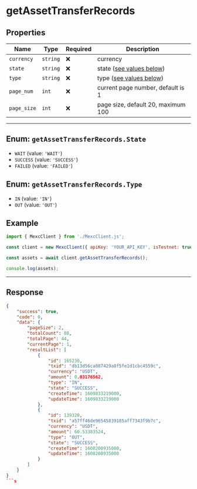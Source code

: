 # getAssetTransferRecords

## Properties

| **Name**           | **Type**   | **Required** | **Description** |
|--------------------|------------|--------------|------------------|
| `currency`           | `string`   | ❌            | currency |
| `state`           | `string`   | ❌            | state ([see values below](#enum-getassettransferrecordsstate)) |
| `type`           | `string`   | ❌            | type ([see values below](#enum-getassettransferrecordstype)) |
| `page_num`           | `int`   | ❌            | current page number, default is 1 |
| `page_size`           | `int`   | ❌            | page size, default 20, maximum 100 |

---

## Enum: `getAssetTransferRecords.State`

* `WAIT` (value: `'WAIT'`)
* `SUCCESS` (value: `'SUCCESS'`)
* `FAILED` (value: `'FAILED'`)

## Enum: `getAssetTransferRecords.Type`

* `IN` (value: `'IN'`)
* `OUT` (value: `'OUT'`)

## Example

```js
import { MexcClient } from './MexcClient.js';

const client = new MexcClient({ apiKey: 'YOUR_API_KEY', isTestnet: true });

const assets = await client.getAssetTransferRecords();

console.log(assets);
```

---

## Response

```JSON
{
    "success": true,
    "code": 0,
    "data": {
        "pageSize": 2,
        "totalCount": 88,
        "totalPage": 44,
        "currentPage": 1,
        "resultList": [
            {
                "id": 165230,
                "txid": "db13d56ca887429a8f5fe1d1cbc4559c",
                "currency": "USDT",
                "amount": 0.03176562,
                "type": "IN",
                "state": "SUCCESS",
                "createTime": 1609833219000,
                "updateTime": 1609833219000
            },
            {
                "id": 139320,
                "txid": "a57ff46de96545839185aff7343f9b7c",
                "currency": "USDT",
                "amount": 60.53383524,
                "type": "OUT",
                "state": "SUCCESS",
                "createTime": 1608200935000,
                "updateTime": 1608200935000
            }
        ]
    }
}
```s